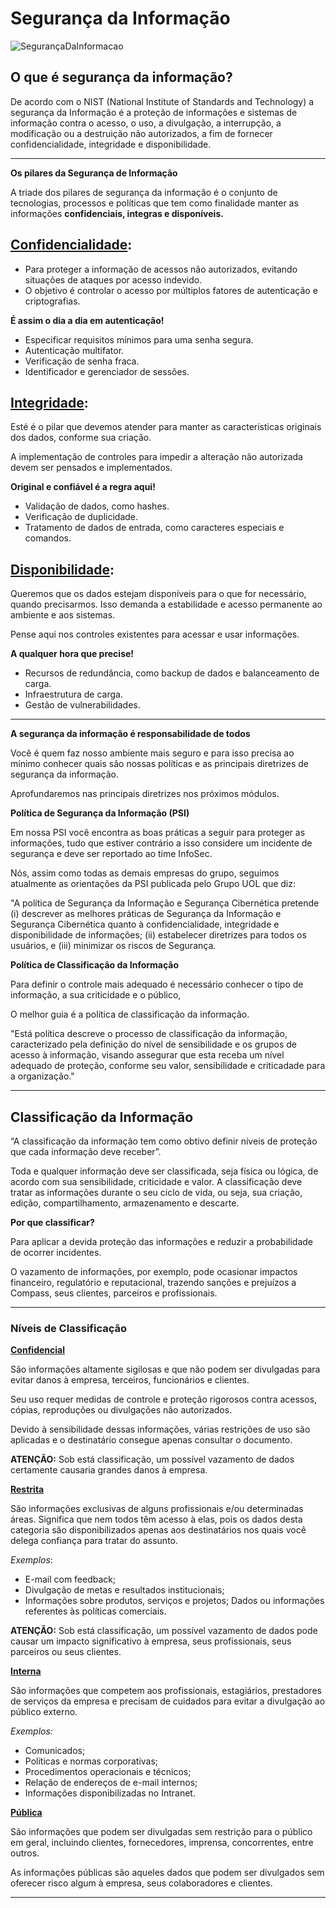 # Segurança da Informação

![SegurançaDaInformacao](https://blog.compass.uol/wp-content/uploads/2023/07/CSIRT-A-Equipe-de-Resposta-a-Incidentes-de-Segurani-da-Informaiio-470x250.jpg)

## **O que é segurança da informação?**
De acordo com o NIST (National Institute of Standards and Technology) a segurança da Informação é a proteção de informações e sistemas de informação contra o acesso, o uso, a divulgação, a interrupção, a modificação ou a destruição não autorizados, a fim de fornecer confidencialidade, integridade e disponibilidade.

---

**Os pilares da Segurança de Informação**

A triade dos pilares de segurança da informação é o conjunto de tecnologias, processos e políticas que tem como finalidade manter as informações **confidenciais, integras e disponíveis.**

## <u>Confidencialidade</u>:
   * Para proteger a informação de acessos não autorizados, evitando situações de ataques por acesso indevido.
   * O objetivo é controlar o acesso por múltiplos fatores de autenticação e criptografias.

**É assim o dia a dia em autenticação!**

- Especificar requisitos mínimos para uma senha segura.
- Autenticação multifator.
- Verificação de senha fraca.
- Identificador e gerenciador de sessões.

## <u>Integridade</u>:
Esté é o pilar que devemos atender para manter as características originais dos dados, conforme sua criação.

A implementação de controles para impedir a alteração não autorizada devem ser pensados e implementados.

**Original e confiável é a regra aqui!**

- Validação de dados, como hashes.
- Verificação de duplicidade.
- Tratamento de dados de entrada, como caracteres especiais e comandos.

## <u>Disponibilidade</u>:
Queremos que os dados estejam disponíveis para o que for necessário, quando precisarmos. Isso demanda a estabilidade e acesso permanente ao ambiente e aos sistemas.

Pense aqui nos controles existentes para acessar e usar informações.

**A qualquer hora que precise!**

- Recursos de redundância, como backup de dados e balanceamento de carga.
- Infraestrutura de carga.
- Gestão de vulnerabilidades.

---

**A segurança da informação é responsabilidade de todos**

Você é quem faz nosso ambiente mais seguro e para isso precisa ao mínimo conhecer quais são nossas políticas e as principais diretrizes de segurança da informação.

Aprofundaremos nas principais diretrizes nos próximos módulos.

**Política de Segurança da Informação (PSI)**

Em nossa PSI você encontra as boas práticas a seguir para proteger as informações, tudo que estiver contrário a isso considere um incidente de segurança e deve ser reportado ao time InfoSec.

Nós, assim como todas as demais empresas do grupo, seguimos atualmente as orientações da PSI publicada pelo Grupo UOL que diz:

"A política de Segurança da Informação e Segurança Cibernética pretende (i) descrever as melhores práticas de Segurança da Informação e Segurança Cibernética quanto à confidencialidade, integridade e disponibilidade de informações; (ii) estabelecer diretrizes para todos os usuários, e (iii) minimizar os riscos de Segurança.

**Política de Classificação da Informação**

Para definir o controle mais adequado é necessário conhecer o tipo de informação, a sua criticidade e o público,

O melhor guia é a política de classificação da informação.

"Está política descreve o processo de classificação da informação, caracterizado pela definição do nível de sensibilidade e os grupos de acesso à informação, visando assegurar que esta receba um nível adequado de proteção, conforme seu valor, sensibilidade e criticadade para a organização."

---

## **Classificação da Informação**

“A classificação da informação tem como obtivo definir níveis de proteção que cada informação deve receber”. 

Toda e qualquer informação deve ser classificada, seja física ou lógica, de acordo com sua sensibilidade, criticidade e valor. A classificação deve tratar as informações durante o seu ciclo de vida, ou seja, sua criação, edição, compartilhamento, armazenamento e descarte.

**Por que classificar?**

Para aplicar a devida proteção das informações e reduzir a probabilidade de ocorrer incidentes.

O vazamento de informações, por exemplo, pode ocasionar impactos financeiro, regulatório e reputacional, trazendo sanções e prejuízos a Compass, seus clientes, parceiros e profissionais.

---

### **Níveis de Classificação**

**<u>Confidencial</u>**

São informações altamente sigilosas e que não podem ser divulgadas para evitar danos à empresa, terceiros, funcionários e clientes.

Seu uso requer medidas de controle e proteção rigorosos contra acessos, cópias, reproduções ou divulgações não autorizados.

Devido à sensibilidade dessas informações, várias restrições de uso são aplicadas e o destinatário consegue apenas consultar o documento.

**ATENÇÃO:** Sob está classificação, um possível vazamento de dados certamente causaria grandes danos à empresa.

**<u>Restrita</u>**

São informações exclusivas de alguns profissionais e/ou determinadas áreas. Significa que nem todos têm acesso à elas, pois os dados desta categoria são disponibilizados apenas aos destinatários nos quais você delega confiança para tratar do assunto.

_Exemplos_:
* E-mail com feedback;
* Divulgação de metas e resultados institucionais;
* Informações sobre produtos, serviços e projetos; Dados ou informações referentes às políticas comerciais.

**ATENÇÃO:** Sob está classificação, um possível vazamento de dados pode causar um impacto significativo à empresa, seus profissionais, seus parceiros ou seus clientes.

**<u>Interna</u>**

São informações que competem aos profissionais, estagiários, prestadores de serviços da empresa e precisam de cuidados para evitar a divulgação ao público externo.

_Exemplos:_
* Comunicados;
* Políticas e normas corporativas;
* Procedimentos operacionais e técnicos;
* Relação de endereços de e-mail internos;
* Informações disponibilizadas no Intranet.

**<u>Pública</u>**

São informações que podem ser divulgadas sem restrição para o público em geral, incluindo clientes, fornecedores, imprensa, concorrentes, entre outros.

As informações públicas são aqueles dados que podem ser divulgados sem oferecer risco algum à empresa, seus colaboradores e clientes.

---